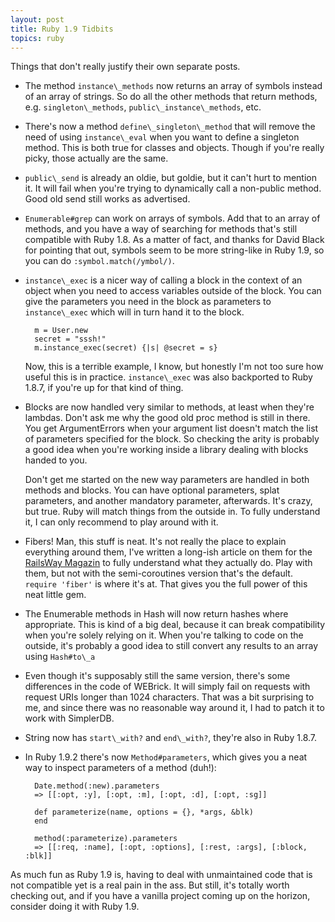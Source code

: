 ```yaml
---
layout: post
title: Ruby 1.9 Tidbits
topics: ruby
---
```

Things that don't really justify their own separate posts.

* The method `instance\_methods` now returns an array of symbols instead of an array of strings. So do all the other methods that return methods, e.g. `singleton\_methods`, `public\_instance\_methods`, etc.

* There's now a method `define\_singleton\_method` that will remove the need of using `instance\_eval` when you want to define a singleton method. This is both true for classes and objects. Though if you're really picky, those actually are the same.

* `public\_send` is already an oldie, but goldie, but it can't hurt to mention it. It will fail when you're trying to dynamically call a non-public method. Good old send still works as advertised.

* `Enumerable#grep` can work on arrays of symbols. Add that to an array of methods, and you have a way of searching for methods that's still compatible with Ruby 1.8. As a matter of fact, and thanks for David Black for pointing that out, symbols seem to be more string-like in Ruby 1.9, so you can do `:symbol.match(/ymbol/)`.

* `instance\_exec` is a nicer way of calling a block in the context of an object when you need to access variables outside of the block. You can give the parameters you need in the block as parameters to `instance\_exec` which will in turn hand it to the block.

        m = User.new
        secret = "sssh!"
        m.instance_exec(secret) {|s| @secret = s}

  Now, this is a terrible example, I know, but honestly I'm not too sure how useful this is in practice. `instance\_exec` was also backported to Ruby 1.8.7, if you're up for that kind of thing.

* Blocks are now handled very similar to methods, at least when they're lambdas. Don't ask me why the good old proc method is still in there. You get ArgumentErrors when your argument list doesn't match the list of parameters specified for the block. So checking the arity is probably a good idea when you're working inside a library dealing with blocks handed to you.

  Don't get me started on the new way parameters are handled in both methods and blocks. You can have optional parameters, splat parameters, and another mandatory parameter, afterwards. It's crazy, but true. Ruby will match things from the outside in. To fully understand it, I can only recommend to play around with it.

* Fibers! Man, this stuff is neat. It's not really the place to explain everything around them, I've written a long-ish article on them for the [RailsWay Magazin](http://www.railsway.de) to fully understand what they actually do. Play with them, but not with the semi-coroutines version that's the default. `require 'fiber'` is where it's at. That gives you the full power of this neat little gem.

* The Enumerable methods in Hash will now return hashes where appropriate. This is kind of a big deal, because it can break compatibility when you're solely relying on it. When you're talking to code on the outside, it's probably a good idea to still convert any results to an array using `Hash#to\_a`

* Even though it's supposably still the same version, there's some differences in the code of WEBrick. It will simply fail on requests with request URIs longer than 1024 characters. That was a bit surprising to me, and since there was no reasonable way around it, I had to patch it to work with SimplerDB.

* String now has `start\_with?` and `end\_with?`, they're also in Ruby 1.8.7.

* In Ruby 1.9.2 there's now `Method#parameters`, which gives you a neat way to inspect parameters of a method (duh!):

        Date.method(:new).parameters
        => [[:opt, :y], [:opt, :m], [:opt, :d], [:opt, :sg]]

        def parameterize(name, options = {}, *args, &blk)
        end

        method(:parameterize).parameters
        => [[:req, :name], [:opt, :options], [:rest, :args], [:block, :blk]]
 
As much fun as Ruby 1.9 is, having to deal with unmaintained code that is not compatible yet is a real pain in the ass. But still, it's totally worth checking out, and if you have a vanilla project coming up on the horizon, consider doing it with Ruby 1.9.